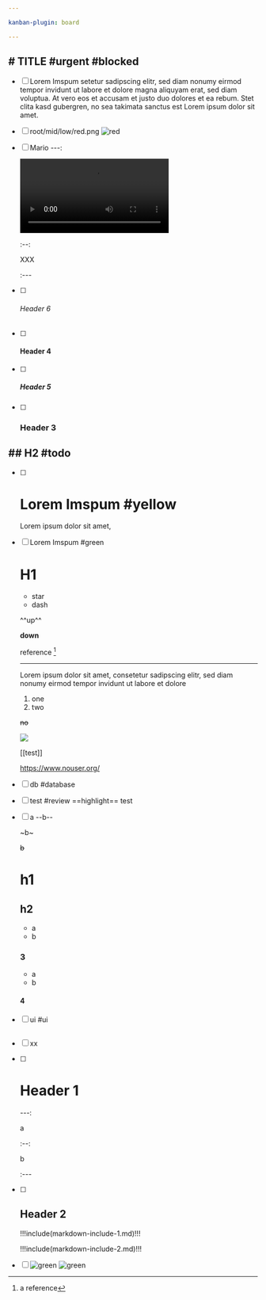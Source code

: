 ```yaml
---

kanban-plugin: board

---
```


## # TITLE #urgent #blocked
- [ ] Lorem Imspum
  setetur sadipscing elitr, sed diam nonumy eirmod tempor invidunt ut labore et dolore magna aliquyam erat, sed diam voluptua. At vero eos et accusam et justo duo dolores et ea rebum. Stet clita kasd gubergren, no sea takimata sanctus est Lorem ipsum dolor sit amet.
- [ ] root/mid/low/red.png
  ![red](root/mid/low/red.png)
- [ ] Mario
  ---:
  
  ![Mario.mp4](Mario.mp4)
  
  :--:
  
  XXX
  
  :---
- [ ] ###### Header 6
- [ ] #### Header 4
- [ ] ##### Header 5
- [ ] ### Header 3

## ## H2 #todo
- [ ] # Lorem Imspum #yellow
  Lorem ipsum dolor sit amet,
- [ ] Lorem Imspum #green
  # H1
  
  * star
  - dash
  
  ^^up^^
  
  __down__
  
  reference [^a]
  
  [^a]: a reference
  
  
  ---
  
  Lorem ipsum dolor sit amet, consetetur sadipscing elitr, sed diam nonumy eirmod tempor invidunt ut labore et dolore
  
  1. one
  2. two
  
  ~~no~~
  
  ![](./red.png)
  
  [[test]]
  
  <https://www.nouser.org/>
- [ ] db #database
- [ ] test #review
  ==highlight== test
- [ ] a
  --b--
  
  ~b~
  
  ~~b~~
  
  # h1
  
  ## h2
  
  - a
  - b
  
  ### 3
  
  * a
  * b
  
  #### 4
- [ ] ui #ui

## 
- [ ] xx
- [ ] # Header 1
  ---:
  
  a
  
  :--:
  
  b
  
  :---
- [ ] ## Header 2
  !!!include(markdown-include-1.md)!!!
  
  !!!include(markdown-include-2.md)!!!
- [ ] ![green](../green.png)
  ![green](../green.png)


